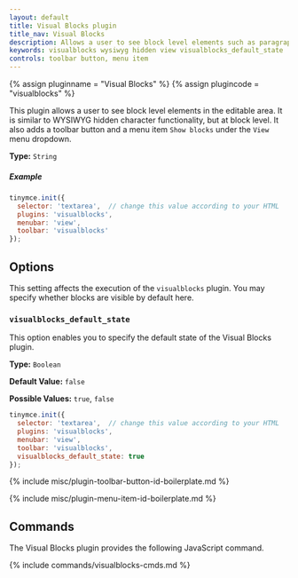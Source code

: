 ```yaml
---
layout: default
title: Visual Blocks plugin
title_nav: Visual Blocks
description: Allows a user to see block level elements such as paragraphs.
keywords: visualblocks wysiwyg hidden view visualblocks_default_state
controls: toolbar button, menu item
---
```


{% assign pluginname = "Visual Blocks" %}
{% assign plugincode = "visualblocks" %}

This plugin allows a user to see block level elements in the editable area. It is similar to WYSIWYG hidden character functionality, but at block level. It also adds a toolbar button and a menu item `Show blocks` under the `View` menu dropdown.

**Type:** `String`

##### Example

```js
tinymce.init({
  selector: 'textarea',  // change this value according to your HTML
  plugins: 'visualblocks',
  menubar: 'view',
  toolbar: 'visualblocks'
});
```

## Options

This setting affects the execution of the `visualblocks` plugin. You may specify whether blocks are visible by default here.

### `visualblocks_default_state`

This option enables you to specify the default state of the Visual Blocks plugin.

**Type:** `Boolean`

**Default Value:** `false`

**Possible Values:** `true`, `false`

```js
tinymce.init({
  selector: 'textarea',  // change this value according to your HTML
  plugins: 'visualblocks',
  menubar: 'view',
  toolbar: 'visualblocks',
  visualblocks_default_state: true
});
```

{% include misc/plugin-toolbar-button-id-boilerplate.md %}

{% include misc/plugin-menu-item-id-boilerplate.md %}

## Commands

The Visual Blocks plugin provides the following JavaScript command.

{% include commands/visualblocks-cmds.md %}
